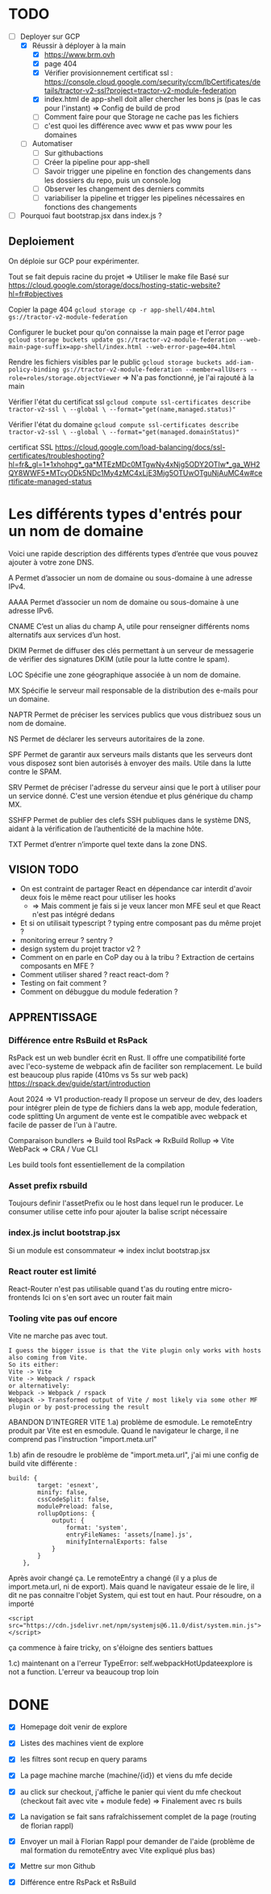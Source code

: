 # TODO

- [ ] Deployer sur GCP
  - [X] Réussir à déployer à la main
    - [X] https://www.brm.ovh
    - [X] page 404
    - [X] Vérifier provisionnement certificat ssl : https://console.cloud.google.com/security/ccm/lbCertificates/details/tractor-v2-ssl?project=tractor-v2-module-federation
    - [X] index.html de app-shell doit aller chercher les bons js (pas le cas pour l'instant) => Config de build de prod
    - [ ] Comment faire pour que Storage ne cache pas les fichiers
    - [ ] c'est quoi les différence avec www et pas www pour les domaines
  - [ ] Automatiser
    - [ ] Sur githubactions
    - [ ] Créer la pipeline pour app-shell
    - [ ] Savoir trigger une pipeline en fonction des changements dans les dossiers du repo, puis un console.log
    - [ ] Observer les changement des derniers commits
    - [ ] variabiliser la pipeline et trigger les pipelines nécessaires en fonctions des changements
- [ ] Pourquoi faut bootstrap.jsx dans index.js ?

## Deploiement

On déploie sur GCP pour expérimenter.

Tout se fait depuis racine du projet
=> Utiliser le make file
Basé sur https://cloud.google.com/storage/docs/hosting-static-website?hl=fr#objectives

Copier la page 404
`gcloud storage cp -r app-shell/404.html gs://tractor-v2-module-federation`

Configurer le bucket pour qu'on connaisse la main page et l'error page
`gcloud storage buckets update gs://tractor-v2-module-federation --web-main-page-suffix=app-shell/index.html --web-error-page=404.html`

Rendre les fichiers visibles par le public
`gcloud storage buckets add-iam-policy-binding gs://tractor-v2-module-federation --member=allUsers --role=roles/storage.objectViewer`
=> N'a pas fonctionné, je l'ai rajouté à la main

Vérifier l'état du certificat ssl
`gcloud compute ssl-certificates describe tractor-v2-ssl \
--global \
--format="get(name,managed.status)"`

Vérifier l'état du domaine
`gcloud compute ssl-certificates describe tractor-v2-ssl \
--global \
--format="get(managed.domainStatus)"`

certificat SSL
https://cloud.google.com/load-balancing/docs/ssl-certificates/troubleshooting?hl=fr&_gl=1*1xhohpg*_ga*MTEzMDc0MTgwNy4xNjg5ODY2OTIw*_ga_WH2QY8WWF5*MTcyODk5NDc1My4zMC4xLjE3Mjg5OTUwOTguNjAuMC4w#certificate-managed-status

# Les différents types d'entrés pour un nom de domaine
Voici une rapide description des différents types d’entrée que vous pouvez ajouter à votre zone DNS.

A
Permet d’associer un nom de domaine ou sous-domaine à une adresse IPv4.

AAAA
Permet d’associer un nom de domaine ou sous-domaine à une adresse IPv6.

CNAME
C’est un alias du champ A, utile pour renseigner différents noms alternatifs aux services d’un host.

DKIM
Permet de diffuser des clés permettant à un serveur de messagerie de vérifier des signatures DKIM (utile pour la lutte contre le spam).

LOC
Spécifie une zone géographique associée à un nom de domaine.

MX
Spécifie le serveur mail responsable de la distribution des e-mails pour un domaine.

NAPTR
Permet de préciser les services publics que vous distribuez sous un nom de domaine.

NS
Permet de déclarer les serveurs autoritaires de la zone.

SPF
Permet de garantir aux serveurs mails distants que les serveurs dont vous disposez sont bien autorisés à envoyer des mails. Utile dans la lutte contre le SPAM.

SRV
Permet de préciser l'adresse du serveur ainsi que le port à utiliser pour un service donné. C'est une version étendue et plus générique du champ MX.

SSHFP
Permet de publier des clefs SSH publiques dans le système DNS, aidant à la vérification de l’authenticité de la machine hôte.

TXT
Permet d’entrer n’importe quel texte dans la zone DNS.

## VISION TODO
- On est contraint de partager React en dépendance car interdit d'avoir deux fois le même react pour utiliser les hooks
    - => Mais comment je fais si je veux lancer mon MFE seul et que React n'est pas intégré dedans
- Et si on utilisait typescript ? typing entre composant pas du même projet ?
- monitoring erreur ? sentry ?
- design system du projet tractor v2 ?
- Comment on en parle en CoP day ou à la tribu ? Extraction de certains composants en MFE ?
- Comment utiliser shared ? react react-dom ?
- Testing on fait comment ?
- Comment on débuggue du module federation ?

## APPRENTISSAGE

### Différence entre RsBuild et RsPack

RsPack est un web bundler écrit en Rust. Il offre une compatibilité forte avec l'eco-systeme de webpack afin de faciliter son remplacement.
Le build est beaucoup plus rapide (410ms vs 5s sur web pack)
https://rspack.dev/guide/start/introduction

Aout 2024 => V1 production-ready
Il propose un serveur de dev, des loaders pour intégrer plein de type de fichiers dans la web app, module federation, code splitting
Un argument de vente est le compatible avec webpack et facile de passer de l'un à l'autre.

Comparaison 
bundlers => Build tool
RsPack => RxBuild
Rollup => Vite
WebPack => CRA / Vue CLI

Les build tools font essentiellement de la compilation

### Asset prefix rsbuild
Toujours definir l'assetPrefix ou le host dans lequel run le producer. Le consumer utilise cette info pour ajouter la balise script nécessaire

### index.js inclut bootstrap.jsx

Si un module est consommateur => index inclut bootstrap.jsx

### React router est limité
React-Router n'est pas utilisable quand t'as du routing entre micro-frontends
Ici on s'en sort avec un router fait main

### Tooling vite pas ouf encore
Vite ne marche pas avec tout.

```
I guess the bigger issue is that the Vite plugin only works with hosts also coming from Vite.
So its either:
Vite -> Vite
Vite -> Webpack / rspack
or alternatively:
Webpack -> Webpack / rspack
Webpack -> Transformed output of Vite / most likely via some other MF plugin or by post-processing the result
```
ABANDON D'INTEGRER VITE
1.a) problème de esmodule. Le remoteEntry produit par Vite est en esmodule. Quand le navigateur le charge, il ne comprend pas l'instruction "import.meta.url"

1.b) afin de resoudre le problème de "import.meta.url", j'ai mi une config de build vite différente :
```
build: {
        target: 'esnext',
        minify: false,
        cssCodeSplit: false,
        modulePreload: false,
        rollupOptions: {
            output: {
                format: 'system',
                entryFileNames: 'assets/[name].js',
                minifyInternalExports: false
            }
        }
    },
```
Après avoir changé ça. Le remoteEntry a changé (il y a plus de import.meta.url, ni de export).
Mais quand le navigateur essaie de le lire, il dit ne pas connaitre l'objet System, qui est tout en haut.
Pour résoudre, on a importé
```
<script src="https://cdn.jsdelivr.net/npm/systemjs@6.11.0/dist/system.min.js"></script>
```
ça commence à faire tricky, on s'éloigne des sentiers battues

1.c) maintenant on a l'erreur
TypeError: self.webpackHotUpdateexplore is not a function.
L'erreur va beaucoup trop loin

# DONE
- [X] Homepage doit venir de explore
- [X] Listes des machines vient de explore
- [X] les filtres sont recup en query params
- [X] La page machine marche (machine/{id}) et viens du mfe decide
- [X] au click sur checkout, j'affiche le panier qui vient du mfe checkout (checkout fait avec vite + module fede) => Finalement avec rs buils
- [X] La navigation se fait sans rafraîchissement complet de la page (routing de florian rappl)
- [X] Envoyer un mail à Florian Rappl pour demander de l'aide (problème de mal formation du remoteEntry avec Vite expliqué plus bas)
- [X] Mettre sur mon Github
- [X] Différence entre RsPack et RsBuild


